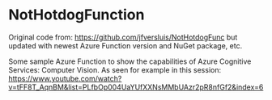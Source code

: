 # NotHotdogFunction

Original code from: https://github.com/jfversluis/NotHotdogFunc but updated with newest Azure Function version and NuGet package, etc.

Some sample Azure Function to show the capabilities of Azure Cognitive Services: Computer Vision.
As seen for example in this session: https://www.youtube.com/watch?v=tFF8T_AqnBM&list=PLfbOp004UaYUfXXNsMMbUAzr2pR8nfGf2&index=6
